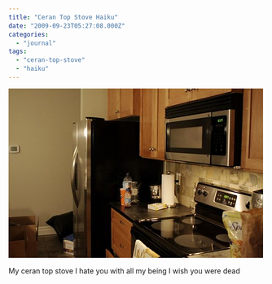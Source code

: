 ```yaml
---
title: "Ceran Top Stove Haiku"
date: "2009-09-23T05:27:08.000Z"
categories: 
  - "journal"
tags: 
  - "ceran-top-stove"
  - "haiku"
---
```


![](images/3216698947_430510d1fa.jpg)

My ceran top stove I hate you with all my being I wish you were dead
